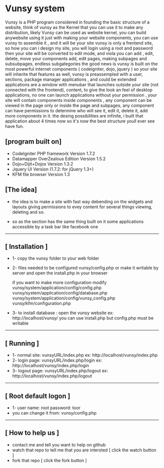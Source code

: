 Vunsy system
=====================
Vunsy is a PHP program considered in founding the basic structure of a website, think of vunsy as the Kernel that 
you can use it to make any distribution, likely Vunsy can be used as website kernel, you can build anywebsite using it
just with making your website components, you can use vunsy to assemble it , and it will be your site
vunsy is only a frentend site, so how you can i design my site, you will login using a root and password
then your site will be converted to edit mode, and viola you can add , edit, delete, move your components
add, edit pages, making subpages and subsubpages, endless subgategories
the good news is vunsy is built on the most powerful internet components ( codeigniter, dojo, jquery )
so your site will inherite that features as well,
vunsy is preassempled with a user, sections, package manager applications , and could be extended
applications are a window with menubar that launches outside your site (not connected with the frontend), content,
to give the look an feel of desktop applications, no one can launch applications without your permission
, your site will contain components inside components , any component can be viewed in the page only
or inside the page and subpages, any component can have permissions to determine
who will see it, edit it, delete it, add more components in it.
the desing possibilities are infinite, 
i built that application about 4 times now so it's now the best structure youll ever see
have fun.


[program built on]
---
* CodeIgniter PHP framework Version 1.7.2
* Datamapper OverZealous Edition Version 1.5.2
* Dojo+Dijit+Dojox Version 1.3.2
* Jquery UI Version (1.7.2: for jQuery 1.3+)
* KFM file browser Version 1.3

[The idea]
---
* the idea is to make a site with fast way debending on the widgets and layouts
giving permissions to evey content for several things
viewing, deleting and so.

* so as the section has the same thing
built on it some applications accessible by a task bar like facebook one

-----------------------------------------------------------------
[ Installation ]
---
* 1- copy the vunsy folder to your web folder
* 2- files needed to be configured vunsy/config.php  or make it writable by server and open the install.php in your browser
	
	if you want to make more configuration modify
			vunsy/system/application/config/config.php
			vunsy/system/application/config/database.php
			vunsy/system/application/config/vunsy_config.php
			vunsy/kfm/configuration.php
			
* 3- to install database : 
	open the vunsy website 
	ex: http://localhost/vunsy/
	you can use install.php but config.php must be writable
-----------------------------------------------------------------
[ Running ]
---
* 1- normal site: 
	vunsyURL/index.php
	ex: http://localhost/vunsy/index.php
* 2- login page:
	vunsyURL/index.php/login
	ex: http://localhost/vunsy/index.php/login
* 3- logout page:
	vunsyURL/index.php/logout
	ex: http://localhost/vunsy/index.php/logout
-----------------------------------------------------------------
[ Root default logon ]
---
* 1- user name: root
	password: toor
* you can change it from:
	vunsy/config.php
-----------------------------------------------------------------
[ How to help us ]
---
* contact me and tell you want to help on github
* watch that repo to tell me that you are intersted [ click the watch button ]
* fork that repo [ click the fork button ]
